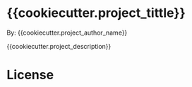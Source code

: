 # {{cookiecutter.project_tittle}}

By: {{cookiecutter.project_author_name}}

{{cookiecutter.project_description}}

# License 
